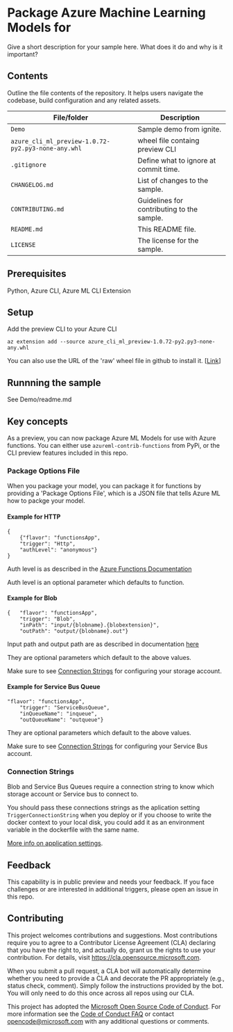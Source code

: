 # Package Azure Machine Learning Models for 

<!-- 
Guidelines on README format: https://review.docs.microsoft.com/help/onboard/admin/samples/concepts/readme-template?branch=master

Guidance on onboarding samples to docs.microsoft.com/samples: https://review.docs.microsoft.com/help/onboard/admin/samples/process/onboarding?branch=master

Taxonomies for products and languages: https://review.docs.microsoft.com/new-hope/information-architecture/metadata/taxonomies?branch=master
-->

Give a short description for your sample here. What does it do and why is it important?

## Contents

Outline the file contents of the repository. It helps users navigate the codebase, build configuration and any related assets.

| File/folder       | Description                                |
|-------------------|--------------------------------------------|
| `Demo`            | Sample demo from ignite.                        |
| `azure_cli_ml_preview-1.0.72-py2.py3-none-any.whl` | wheel file containg preview CLI |
| `.gitignore`      | Define what to ignore at commit time.      |
| `CHANGELOG.md`    | List of changes to the sample.             |
| `CONTRIBUTING.md` | Guidelines for contributing to the sample. |
| `README.md`       | This README file.                          |
| `LICENSE`         | The license for the sample.                |

## Prerequisites

Python, Azure CLI, Azure ML CLI Extension

## Setup

Add the preview CLI to your Azure CLI

```
az extension add --source azure_cli_ml_preview-1.0.72-py2.py3-none-any.whl
```

You can also use the URL of the 'raw' wheel file in github to install it. [[Link](https://github.com/Azure/ml-functions-package-demo/blob/master/azure_cli_ml_preview-1.0.72-py2.py3-none-any.whl?raw=true)]

## Runnning the sample

See Demo/readme.md

## Key concepts

As a preview, you can now package Azure ML Models for use with Azure functions. 
You can either use `azureml-contrib-functions` from PyPi, or the CLI preview features included in this repo.

### Package Options File
When you package your model, you can package it for functions by providing a 'Package Options File', which is a JSON file that tells Azure ML how to packge your model.

#### Example for HTTP
```
{
    {"flavor": "functionsApp", 
    "trigger": "Http", 
    "authLevel": "anonymous"}
}
```
Auth level is as described in the [Azure Functions Documentation](https://docs.microsoft.com/azure/azure-functions/functions-bindings-http-webhook?tabs=csharp#trigger---configuration)

Auth level is an optional parameter which defaults to function.

#### Example for Blob
```
{   "flavor": "functionsApp", 
    "trigger": "Blob", 
    "inPath": "input/{blobname}.{blobextension}",
    "outPath": "output/{blobname}.out"}
```
Input path and output path are as described in documentation [here](https://docs.microsoft.com/azure/azure-functions/functions-bindings-storage-blob?tabs=csharp#trigger---blob-name-patterns)

They are optional parameters which default to the above values.

Make sure to see [Connection Strings](#Connection-Strings) for configuring your storage account.

#### Example for Service Bus Queue
```
"flavor": "functionsApp", 
    "trigger": "ServiceBusQueue", 
    "inQueueName": "inqueue",
    "outQueueName": "outqueue"}
```
They are optional parameters which default to the above values.

Make sure to see [Connection Strings](#Connection-Strings) for configuring your Service Bus account.


### Connection Strings

Blob and Service Bus Queues require a connection string to know which storage account or Service bus to connect to.

You should pass these connections strings as the aplication setting `TriggerConnectionString` when you deploy  or if you choose to write the docker context to your local disk, you could add it as an environment variable in the dockerfile with the same name.  

[More info on application settings](https://docs.microsoft.com/azure/azure-functions/functions-how-to-use-azure-function-app-settings).

## Feedback

This capability is in public preview and needs your feedback. If you face challenges or are interested in additional triggers, please open an issue in this repo.

## Contributing

This project welcomes contributions and suggestions.  Most contributions require you to agree to a
Contributor License Agreement (CLA) declaring that you have the right to, and actually do, grant us
the rights to use your contribution. For details, visit https://cla.opensource.microsoft.com.

When you submit a pull request, a CLA bot will automatically determine whether you need to provide
a CLA and decorate the PR appropriately (e.g., status check, comment). Simply follow the instructions
provided by the bot. You will only need to do this once across all repos using our CLA.

This project has adopted the [Microsoft Open Source Code of Conduct](https://opensource.microsoft.com/codeofconduct/).
For more information see the [Code of Conduct FAQ](https://opensource.microsoft.com/codeofconduct/faq/) or
contact [opencode@microsoft.com](mailto:opencode@microsoft.com) with any additional questions or comments.
